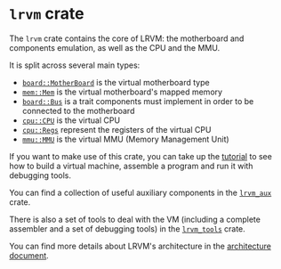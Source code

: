 # `lrvm` crate

The `lrvm` crate contains the core of LRVM: the motherboard and components emulation, as well as the CPU and the MMU.

It is split across several main types:

- [`board::MotherBoard`](src/board/board.rs) is the virtual motherboard type
- [`mem::Mem`](src/mem/mem.rs) is the virtual motherboard's mapped memory
- [`board::Bus`](src/board/bus.rs) is a trait components must implement in order to be connected to the motherboard
- [`cpu::CPU`](src/cpu/cpu.rs) is the virtual CPU
- [`cpu::Regs`](src/cpu/regs.rs) represent the registers of the virtual CPU
- [`mmu::MMU`](src/mmu/mmu.rs) is the virtual MMU (Memory Management Unit)

If you want to make use of this crate, you can take up the [tutorial](../docs/Tutorial.md) to see how to build a virtual machine, assemble a program and run it with debugging tools.

You can find a collection of useful auxiliary components in the [`lrvm_aux`](../lrvm_aux/) crate.

There is also a set of tools to deal with the VM (including a complete assembler and a set of debugging tools) in the [`lrvm_tools`](../lrvm_tools/) crate.

You can find more details about LRVM's architecture in the [architecture document](../docs/Architecture.md).
